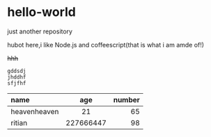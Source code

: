 # hello-world
just another repository

hubot here,i like Node.js and coffeescript(that is what i am amde of!)

~~hhh~~
```
gddsdj
jhddhf
sfjfhf
```
|name|age|number|
|:---|:---:|---:|
|heavenheaven|21|65|
|ritian|227666447|98|
